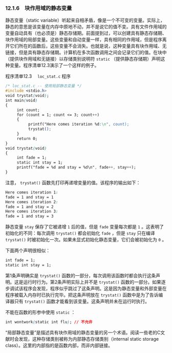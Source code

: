 ### 12.1.6　块作用域的静态变量

静态变量（static variable）听起来自相矛盾，像是一个不可变的变量。实际上，静态的意思是该变量在内存中原地不动，并不是说它的值不变。具有文件作用域的变量自动具有（也必须是）静态存储期。前面提到过，可以创建具有静态存储期、块作用域的局部变量。这些变量和自动变量一样，具有相同的作用域，但是程序离开它们所在的函数后，这些变量不会消失。也就是说，这种变量具有块作用域、无链接，但是具有静态存储期。计算机在多次函数调用之间会记录它们的值。在块中（提供块作用域和无链接）以存储类别说明符 `static` （提供静态存储期）声明这种变量。程序清单12.3演示了一个这样的例子。

程序清单12.3　 `loc_stat.c` 程序

```css
/* loc_stat.c -- 使用局部静态变量 */
#include <stdio.h>
void trystat(void);
int main(void)
{
     int count;
     for (count = 1; count <= 3; count++)
     {
          printf("Here comes iteration %d:\n", count);
          trystat();
     }
     return 0;
}
void trystat(void)
{
     int fade = 1;
     static int stay = 1;
     printf("fade = %d and stay = %d\n", fade++, stay++);
}
```

注意， `trystat()` 函数先打印再递增变量的值。该程序的输出如下：

```css
Here comes iteration 1:
fade = 1 and stay = 1
Here comes iteration 2:
fade = 1 and stay = 2
Here comes iteration 3:
fade = 1 and stay = 3
```

静态变量 `stay` 保存了它被递增 `1` 后的值，但是 `fade` 变量每次都是 `1` 。这表明了初始化的不同：每次调用 `trystat()` 都会初始化 `fade` ，但是 `stay` 只在编译 `trystat()` 时被初始化一次。如果未显式初始化静态变量，它们会被初始化为 `0` 。

下面两个声明很相似：

```css
int fade = 1;
static int stay = 1;
```

第1条声明确实是 `trystat()` 函数的一部分，每次调用该函数时都会执行这条声明。这是运行时行为。第2条声明实际上并不是 `trystat()` 函数的一部分。如果逐步调试该程序会发现，程序似乎跳过了这条声明。这是因为静态变量和外部变量在程序被载入内存时已执行完毕。把这条声明放在 `trystat()` 函数中是为了告诉编译器只有 `trystat()` 函数才能看到该变量。这条声明并未在运行时执行。

不能在函数的形参中使用 `static` ：

```css
int wontwork(static int flu); // 不允许
```

“局部静态变量”是描述具有块作用域的静态变量的另一个术语。阅读一些老的C文献时会发现，这种存储类别被称为内部静态存储类别（internal static storage class）。这里的内部指的是函数内部，而非内部链接。

